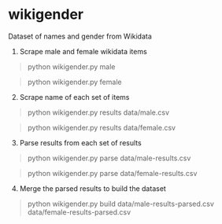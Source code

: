 # wikigender

Dataset of names and gender from Wikidata

1. Scrape male and female wikidata items

> python wikigender.py male

> python wikigender.py female

2. Scrape name of each set of items

> python wikigender.py results data/male.csv

> python wikigender.py results data/female.csv

3. Parse results from each set of results

> python wikigender.py parse data/male-results.csv

> python wikigender.py parse data/female-results.csv

4. Merge the parsed results to build the dataset

> python wikigender.py build data/male-results-parsed.csv data/female-results-parsed.csv

